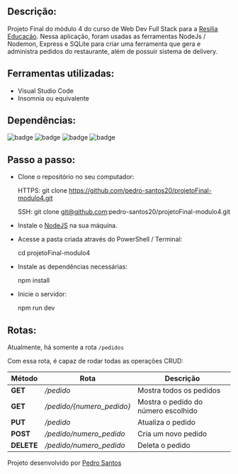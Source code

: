 ## Descrição:

Projeto Final do módulo 4 do curso de Web Dev Full Stack para a [Resilia Educação](https://www.resilia.com.br/).
Nessa aplicação, foram usadas as ferramentas NodeJs / Nodemon, Express e SQLite para criar uma ferramenta que gera e administra pedidos do restaurante, além de possuir sistema de delivery.


## Ferramentas utilizadas:

<ul> 
<li>Visual Studio Code</li>
<li>Insomnia ou equivalente</li>
</ul>

## Dependências:

![badge](https://img.shields.io/badge/"cors"-"%5E2.8.5"-red)
![badge](https://img.shields.io/badge/"moment"-"%5E2.29.1"-red)
![badge](https://img.shields.io/badge/"nodemon"-"%5E2.0.15"-red)
![badge](https://img.shields.io/badge/"sqlite3"-"%5E5.0.2"-red)

## Passo a passo:

- Clone o repositório no seu computador:

    HTTPS: git clone https://github.com/pedro-santos20/projetoFinal-modulo4.git

    SSH: git clone git@github.com:pedro-santos20/projetoFinal-modulo4.git

- Instale o [NodeJS](https://nodejs.org/en/) na sua máquina. 

- Acesse a pasta criada através do PowerShell / Terminal:

    cd projetoFinal-modulo4

- Instale as dependências necessárias:

    npm install

- Inicie o servidor:

    npm run dev

## Rotas:


Atualmente, há somente a rota `/pedidos`

Com essa rota, é capaz de rodar todas as operações CRUD:

|Método|Rota|Descrição|
| -----| -----| -----------|
|**GET** | */pedido* | Mostra todos os pedidos|
|**GET** | */pedido/{numero_pedido}* | Mostra o pedido do número escolhido|
|**PUT** | */pedido*| Atualiza o pedido|
|**POST** | */pedido/numero_pedido* | Cria um novo pedido|
|**DELETE** | */pedido/numero_pedido* | Deleta o pedido|


Projeto desenvolvido por [Pedro Santos](https://github.com/pedro-santos20)